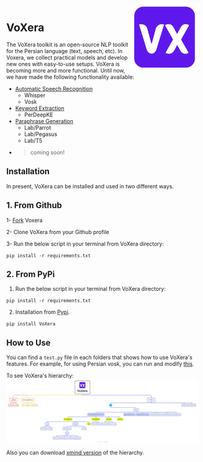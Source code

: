 <img src="https://github.com/VoXera/.github/blob/main/images/logo.png" width="35%" height="35%" align="right" />

# VoXera
The VoXera toolkit is an open-source NLP toolkit for the Persian language (text, speech, etc). In Voxera, we collect practical models and develop new ones with easy-to-use setups. VoXera is becoming more and more functional. Until now, we have made the following functionality available:

- [Automatic Speech Recognition](https://github.com/VoXera/VoXera/tree/master/src/VoXera/AutomaticSpeechRecognition)
  - Whisper
  - Vosk
- [Keyword Extraction](https://github.com/VoXera/VoXera/tree/master/src/VoXera/KeywordExtraction)
  - PerDeepKE
- [Paraphrase Generation](https://github.com/VoXera/VoXera/tree/master/src/VoXera/ParaphraseGeneration)
  - Lab/Parrot
  - Lab/Pegasus
  - Lab/T5
- > coming soon!
## Installation
In present, VoXera can be installed and used in two different ways.

## 1. From Github

1- [Fork](https://github.com/VoXera/VoXera/fork) Voxera

2- Clone VoXera from your Github profile

3- Run the below script in your terminal from VoXera directory:
```
pip install -r requirements.txt
```
## 2. From PyPi

1. Run the below script in your terminal from VoXera directory:
```
pip install -r requirements.txt
```
2. Installation from [Pypi](https://pypi.org/project/VoXera/).
```
pip install VoXera
```

## How to Use 

You can find a `test.py` file in each folders that shows how to use VoXera's features. For example, for using Persian vosk, you can run and modify [this](https://github.com/VoXera/VoXera/blob/master/src/VoXera/AutomaticSpeechRecognition/ScriptsModels/Vosk/test.py).

To see VoXera's hierarchy:
<img src="https://github.com/VoXera/VoXera/blob/master/VoXera.png" align="center" />

Also you can download [xmind version](https://github.com/VoXera/VoXera/blob/master/VoXera.xmind) of the hierarchy.   
